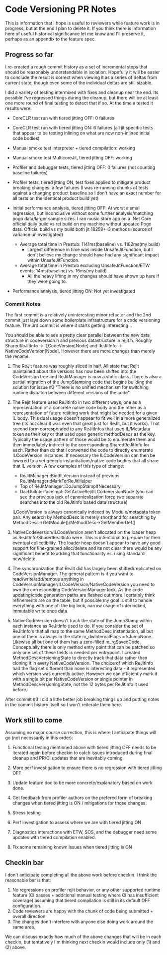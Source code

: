 # Code Versioning PR Notes #

This is information that I hope is useful to reviewers while feature work is in progress, but at the end I plan to delete it. If you think there is information here of useful historical significance let me know and I'll preserve it, perhaps as an appendix to the feature spec.

## Progress so far ##

I re-created a rough commit history as a set of incremental steps that should be reasonably understandable in isolation. Hopefully it will be easier to conclude the result is correct when viewing it as a series of deltas from current state, though even some of the individual deltas are still sizable.

I did a variety of testing intermixed with fixes and cleanup near the end. Its possible I've regressed things during the cleanup, but there will be at least one more round of final testing to detect that if so. At the time a tested it results were:



- CoreCLR test run with tiered jitting OFF: 0 failures
- CoreCLR test run with tiered jitting ON: 6 failures (all jit specific tests that appear to be testing inlining on what are now non-inlined initial code bodies)
- Manual smoke test interpreter + tiered compilation: working
- Manual smoke test MulticoreJit, tiered jitting OFF: working
- Profiler and debugger tests, tiered jitting OFF: 0 failures (not counting baseline failures)
- Profiler tests, tiered jitting ON, test fixes applied to mitigate product breaking changes: a few failures (I was re-running chunks of tests against a changing product baseline so I don't have an exact number for all tests on the identical product build yet)
- Initial performance analysis, tiered jitting OFF: At worst a small regression, but inconclusive without some further analysis/matching pogo data/larger sample sizes. I ran music store app on a .Net Core official daily build vs ret build on my machine without updated Pogo data. Official build vs my build both jit 18259+-3 methods (source of variance uninvestigated)
	- Average total time in Prestub:              1141ms(baseline) vs. 1182ms(my build)
		- Largest difference in time was inside UnsafeJitFunction, but I don't believe my change should have had any significant impact within UnsafeJitFunction.
	- Average total time in Prestub excluding UnsafeJitFunction/ETW events: 14ms(baseline) vs. 16ms(my build)
		- All the heavy lifting in my changes should have shown up here if they were going to.

- Performance analysis, tiered jitting ON: Not yet investigated


### Commit Notes ###


The first commit is a relatively uninteresting minor refactor and the 2nd commit just lays down some boilerplate infrastructure for a code versioning feature. The 3rd commit is where it starts getting interesting...

You should be able to see a pretty clear parallel between the new data structure in codeversion.h and previous datastructure in rejit.h. Roughly SharedReJitInfo -> ILCodeVersion[Node] and ReJitInfo -> NativeCodeVersion[Node]. However there are more changes than merely the rename.

1. The ReJit feature was roughly sliced in half. All state that Rejit maintained about the versions has now been shifted into the CodeVersion tree and ReJitManager is now a static class. There is also a partial migration of the JumpStamping code that begins building the solution for issue #3 "There is no unified mechanism for switching runtime dispatch between different versions of the code"

2. The Rejit feature used ReJitInfo in two different ways, one as a representation of a concrete native code body and the other as a representation of future rejitting work that might be needed for a given IL body. This dual usage doesn't appear to fit well in a more generalized tree (its not clear it was even that great just for ReJit, but it works). That second form corresponded to any ReJitInfos that used IL/Metadata token as their key or that used open generic methodDescs as the key. Typically the usage pattern of those would be to enumerate them and then immediately indirect to the corresponding SharedReJitInfo for each. Rather than do that I converted the code to directly enumerate ILCodeVersion instances. If necessary the ILCodeVersion can then be lowered to a set generic instantiations/native code bodies that all share that IL version. A few examples of this type of change:

	- ReJitManager::BindILVersion instead of previous ReJitManager::MarkForReJitHelper
	- Top of ReJitManager::DoJumpStampIfNecessary
	- DacDbiInterfaceImpl::GetActiveRejitILCodeVersionNode (you can see the previous lack of canonicalization force two separate searches into the old ReJitInfo based data structure)

    ILCodeVersion is always canonically indexed by Module/metadata token pair. Any search by MethodDesc is merely shorthand for searching by MethodDesc->GetModule()/MethodDesc->GetMemberDef()

3. NativeCodeVersion/ILCodeVersion aren't allocated on the loader heap as ReJitInfo/SharedReJitInfo were. This is intentional to prepare for their eventual collectibility. The loader heap doesn't appear to have any good support for fine-grained alloc/delete and its not clear there would be any significant benefit to adding that functionality vs. using standard new/delete.
4. The synchronization that ReJit did has largely been shifted/replicated on CodeVersionManager. The general pattern is if you want to read/write/add/remove anything in CodeVersionManager/ILCodeVersion/NativeCodeVersion you need to own the corresponding CodeVersionManager lock. As the code updating/code generation paths are fleshed out more I certainly think refinements are on the table, but if possible my goal is still to handle everything with one of: the big lock, narrow usage of interlocked, immutable write once data

5. NativeCodeVersion doesn't track the state of the JumpStamp within each instance as ReJitInfo used to do. If you consider the set of ReJitInfo's that all map to the same MethodDesc instantiation, all but one of them is always in the state m\_dwInternalFlags = kJumpNone. Likewise all but one of them has a zero-filled m\_rgSavedCode. Conceptually there is only method entry point that can be patched so only one set of these fields is needed per entrypoint. I created MethodDescVersioningState to directly track that data rather than cloning it in every NativeCodeVersion. The choice of which ReJitInfo had the flag  set different than none is interesting data - it represented which version was currently active. However we can efficiently mark it with a single bit per NativeCodeVersion or single pointer in MethodDescVersioningState, not the 12 bytes per ReJitInfo it used before.

After commit #3 I did a little better job breaking things up and putting notes in the commit history itself so I won't reiterate them here.

## Work still to come ##

Assuming no major course correction, this is where I anticipate things will go (not necessarily in this order):

1. Functional testing mentioned above with tiered jitting OFF needs to be iterated again before checkin to catch issues introduced during final cleanup and PR/CI updates that are inevitably coming.

2. More perf investigation to ensure there is no regression with tiered jitting OFF

3. Update feature doc to be more concrete/explanatory based on work done.

4. Get feedback from profiler authors on the prefered form of breaking changes when tiered jitting is ON / mitigations for those changes.

5. Stress testing

6. Perf investigation to assess where we are with tiered jitting ON

7. Diagnostics interactions with ETW, SOS, and the debugger need some updates with tiered compilation enabled.

8. Fix some remaining known issues when tiered jitting is ON


## Checkin bar ##

I don't anticipate completing all the above work before checkin. I think the reasonable bar is that:

1. No regressions on profiler rejit behavior, or any other supported runtime feature (CI passes + additional manual testing where CI has insufficient coverage) assuming that tiered compilation is still in its default OFF configuration.
2. Code reviewers are happy with the chunk of code being submitted + overall direction
3. The changes don't interfere with anyone else doing work around the same area.

We can discuss exactly how much of the above changes that will be in each checkin, but tentatively I'm thinking next checkin would include only (1) and (2) above.